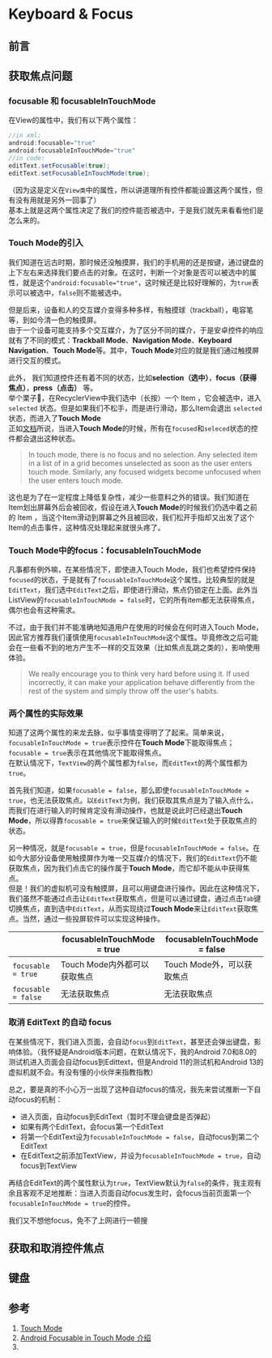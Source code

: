 # Keyboard & Focus

## 前言

## 获取焦点问题

### focusable 和 focusableInTouchMode
在View的属性中，我们有以下两个属性：
```java
//in xml:
android:focusable="true"
android:focusableInTouchMode="true"
//in code:
editText.setFocusable(true);  
editText.setFocusableInTouchMode(true);
```

（因为这是定义在`View类`中的属性，所以讲道理所有控件都能设置这两个属性，但有没有用就是另外一回事了）  
基本上就是这两个属性决定了我们的控件能否被选中，于是我们就先来看看他们是怎么来的。

### Touch Mode的引入
我们知道在远古时期，那时候还没触摸屏，我们的手机用的还是按键，通过键盘的上下左右来选择我们要点击的对象。在这时，判断一个对象是否可以被选中的属性，就是这个`android:focusable="true"`，这时候还是比较好理解的，为`true`表示可以被选中，`false`则不能被选中。

但是后来，设备和人的交互媒介变得多种多样，有触摸球（trackball），电容笔等，到如今清一色的触摸屏。  
由于一个设备可能支持多个交互媒介，为了区分不同的媒介，于是安卓控件的响应就有了不同的模式：**Trackball Mode**、**Navigation Mode**、**Keyboard Navigation**、**Touch Mode**等。其中，**Touch Mode**对应的就是我们通过触摸屏进行交互的模式。  

此外， 我们知道控件还有着不同的状态，比如**selection（选中）**，**focus（获得焦点）**，**press（点击）** 等。  
举个栗子🌰，在RecyclerView中我们选中（长按）一个 Item ，它会被选中，进入 `selected` 状态。但是如果我们不松手，而是进行滑动，那么Item会退出 `selected` 状态，而进入了**Touch Mode**  
正如[文档](https://android-developers.googleblog.com/2008/12/touch-mode.html)所说，当进入**Touch Mode**的时候，所有在`focused`和`seleced`状态的控件都会退出这种状态。

> In touch mode, there is no focus and no selection. Any selected item in a list of in a grid becomes unselected as soon as the user enters touch mode. Similarly, any focused widgets become unfocused when the user enters touch mode.

这也是为了在一定程度上降低复杂性，减少一些意料之外的错误。我们知道在Item划出屏幕外后会被回收，假设在进入**Touch Mode**的时候我们仍选中着之前的 Item ，当这个Item滑动到屏幕之外且被回收，我们松开手指却又出发了这个Item的点击事件，这种情况处理起来就很头疼了。

### Touch Mode中的focus：focusableInTouchMode
凡事都有例外嘛，在某些情况下，即使进入Touch Mode，我们也希望控件保持`focused`的状态，于是就有了`focusableInTouchMode`这个属性。比较典型的就是`EditText`，我们选中`EditText`之后，即使进行滑动，焦点仍锁定在上面。此外当ListView的`focusableInTouchMode = false`时，它的所有item都无法获得焦点，偶尔也会有这种需求。  

不过，由于我们并不能准确地知道用户在使用的时候会在何时进入Touch Mode，因此官方推荐我们谨慎使用`focusableInTouchMode`这个属性。毕竟修改之后可能会在一些看不到的地方产生不一样的交互效果（比如焦点乱跳之类的），影响使用体验。

> We really encourage you to think very hard before using it. If used incorrectly, it can make your application behave differently from the rest of the system and simply throw off the user's habits.

### 两个属性的实际效果
知道了这两个属性的来龙去脉，似乎事情变得明了了起来。简单来说，`focusableInTouchMode = true`表示控件在**Touch Mode**下能取得焦点；`focusable = true`表示在其他情况下能取得焦点。    
在默认情况下，`TextView`的两个属性都为`false`，而`EditText`的两个属性都为`true`。  

首先我们知道，如果`focusable = false`，那么即使`focusableInTouchMode = true`，也无法获取焦点。以`EditText`为例，我们获取其焦点是为了输入点什么，而我们在进行输入的时候肯定没有滑动操作，也就是说此时已经退出**Touch Mode**，所以得靠`focusable = true`来保证输入的时候`EditText`处于获取焦点的状态。  

另一种情况，就是`focusable = true`，但是`focusableInTouchMode = false`。在如今大部分设备使用触摸屏作为唯一交互媒介的情况下，我们的`EditText`仍不能获取焦点，因为我们点击它的操作属于**Touch Mode**，而它却不能从中获得焦点。  
但是！我们的虚拟机可没有触摸屏，且可以用键盘进行操作。因此在这种情况下，我们虽然不能通过点击让`EditText`获取焦点，但是可以通过键盘，通过点击`Tab`键切换焦点，直到选中`EditText`，从而实现绕过**Touch Mode**来让`EditText`获取焦点。当然，通过一些投屏软件可以实现这种操作。

|                     | focusableInTouchMode = true | focusableInTouchMode = false |
| ------------------- | --------------------------- | ---------------------------- |
| `focusable = true`  | Touch Mode内外都可以获取焦点  | Touch Mode外，可以获取焦点 |
| `focusable = false` | 无法获取焦点                | 无法获取焦点                 |


### 取消 EditText 的自动 focus
在某些情况下，我们进入页面，会自动`focus`到`EditText`，甚至还会弹出键盘，影响体验。（我怀疑是Android版本问题，在默认情况下，我的Android 7.0和8.0的测试机进入页面会自动focus到Edittext，但是Android 11的测试机和Android 13的虚拟机就不会。有没有懂的小伙伴来指教指教） 

总之，要是真的不小心万一出现了这种自动focus的情况，我先来尝试推断一下自动focus的机制：
- 进入页面，自动focus到EditText（暂时不理会键盘是否弹起）
- 如果有两个EditText，会focus第一个EditText
- 将第一个EditText设为`focusableInTouchMode = false`，自动focus到第二个EditText
- 在EditText之前添加TextView，并设为`focusableInTouchMode = true`，自动focus到TextView

再结合EditText的两个属性默认为`true`，TextView默认为`false`的条件，我主观有余且客观不足地推断：当进入页面自动focus发生时，会focus当前页面第一个`focusableInTouchMode = true`的控件。



我们又不想他focus，免不了上网进行一顿搜

## 获取和取消控件焦点

## 键盘


## 参考
 1. [Touch Mode](https://android-developers.googleblog.com/2008/12/touch-mode.html)
 2. [Android Focusable in Touch Mode 介绍](https://cloud.tencent.com/developer/article/1014353)
 3. 